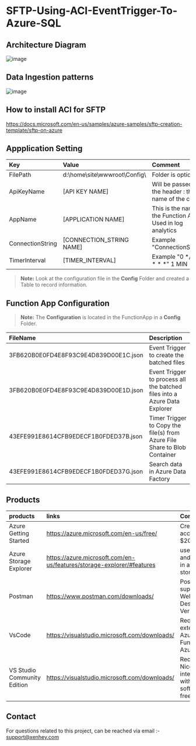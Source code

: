 # SFTP-Using-ACI-EventTrigger-To-Azure-SQL

## Architecture Diagram

![image](https://user-images.githubusercontent.com/15838780/185000705-8718757b-eb10-4851-a1ca-a6d9137293dd.png)



## Data Ingestion patterns
![image](https://user-images.githubusercontent.com/15838780/164335631-cb14552e-2c03-474b-ae8a-1c2960dd650e.png)

## How to install  ACI for SFTP ##

https://docs.microsoft.com/en-us/samples/azure-samples/sftp-creation-template/sftp-on-azure
## Appplication Setting 

|Key|Value | Comment|
|:----|:----|:----|
|FilePath| d:\home\site\wwwroot\Config\ |Folder is optional
|ApiKeyName|[API KEY NAME]|Will be passed in the header  :  the file name of the config.
|AppName| [APPLICATION NAME]| This is the name of the Function App. Used in log analytics|
|ConnectionString|[CONNECTION_STRING NAME]|Example  "ConnectionString"|
|TimerInterval|[TIMER_INTERVAL]|Example  "0 */1 * * * *" 1 MIN|





> **Note:**  Look at the configuration file in the **Config** Folder and created a Table to record information.

## Function App  Configuration 

> **Note:** The **Configuration** is located in the  FunctionApp  in a **Config** Folder.

|FileName|Description|
|:----|:----|
|3FB620B0E0FD4E8F93C9E4D839D00E1C.json| Event Trigger to create the batched files|
|3FB620B0E0FD4E8F93C9E4D839D00E1D.json| Event Trigger to process all the batched files into a Azure Data Explorer|
|43EFE991E8614CFB9EDECF1B0FDED37B.json| Timer Trigger to Copy the file(s) from Azure File Share to Blob Container|
|43EFE991E8614CFB9EDECF1B0FDED37G.json| Search data in Azure Data Factory|


  
  ## Products

|products|links|Comments|
|:----|:----|:----|
|Azure Getting Started |https://azure.microsoft.com/en-us/free/| Create free account + $200 in Credit|
|Azure Storage Explorer|https://azure.microsoft.com/en-us/features/storage-explorer/#features|useful view and query data in azure table storage|
|Postman|https://www.postman.com/downloads/|Postman supports the Web or Desktop Version|
|VsCode| https://visualstudio.microsoft.com/downloads/ |  Required extensions. Azure Functions, Azure Account
|VS Studio Community Edition |https://visualstudio.microsoft.com/downloads/| Recommended. Nice intergration with Azure. software is free.

  
  
  ## Contact
  
For questions related to this project, can be reached via email :- support@xenhey.com
